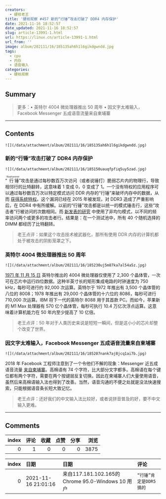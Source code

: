 ```yaml
---
creators:
  - 硬核老王
title: '硬核观察 #457 新的“行锤”攻击打破了 DDR4 内存保护'
date: 2021-11-16 18:52:57
date_updated: 2021-11-16 18:52:57
slug: article-13991-1.html
url: https://linux.cn/article-13991-1.html
url_from: ''
image: album/202111/16/185135ah6h1l6gikdgwndd.jpg
tags:
  - cpu
  - 内存
  - 语音输入
categories:
  - 硬核观察
---
```


## Summary

> 更多：• 英特尔 4004 微处理器推出 50 周年 • 因文字太难输入，Facebook Messenger 五成语音流量来自柬埔寨

***

<!-- more -->

## Contents

`![](/data/attachment/album/202111/16/185135ah6h1l6gikdgwndd.jpg)`

### 新的“行锤”攻击打破了 DDR4 内存保护

`![](/data/attachment/album/202111/16/185150uauqfpfiq5uy5zad.jpg)`

“<ruby> 行锤 <rt>  Rowhammer </rt></ruby>”攻击是通过每秒数百万次访问（或者说锤打）脆弱芯片内的物理行，导致相邻行的比特翻转，这意味着 1 变成 0，0 变成了 1。一个没有特权的应用程序可以通过每秒数百万次以特定模式访问 DDR 内存的“行锤”来破坏内存中的数据，从而 [获得系统特权](https://arstechnica.com/gadgets/2021/11/ddr4-memory-is-even-more-susceptible-to-rowhammer-attacks-than-anyone-thought/)。这个漏洞已经在 2015 年被发现，对 DDR3 造成了严重影响后，在 DDR4 中有所缓解。以前的“行锤”攻击都是以统一的模式锤击行，这些“攻击者”行被访问的次数相同。而 [新发表的研究](https://comsec.ethz.ch/research/dram/blacksmith/) 中使用了非均匀模式，以不同的频率访问两个或更多的攻击者行。结果是：在一个测试池中，所有 40 个随机选择的 DIMM 都经历了比特翻转。

> 
> 老王点评：如果这个攻击技术被武器化，那所有使用 DDR 内存的计算机都处于被攻击的阴影笼罩之下。
> 
> 
> 

### 英特尔 4004 微处理器推出 50 周年

`![](/data/attachment/album/202111/16/185230uj5m87ka7al54a5z.jpg)`

[1971 年 11 月 15 日](https://www.wsj.com/articles/the-chip-that-changed-the-world-microprocessor-computing-transistor-breakthrough-intel-11636903999) 英特尔推出的 4004 微处理器仅使用了 2,300 个晶体管，一次可在芯片中运行四位数据。这种半英寸长的矩形集成电路的时钟速度为 750 kHz，每秒可进行约 92,000 次运算。英特尔于 1972 年推出有 3,500 个晶体管的八位的 8008；1978 年推出有 29,000 个晶体管的十六位的 8086，每秒可进行 710,000 次运算。IBM 将下一代的英特尔 8088 用于其首款 PC。而如今，苹果新的 M1 Max 处理器有 570 亿个晶体管，每秒可执行 10.4 万亿次浮点运算。这意味着计算机能力在 50 年内至少提高了 10 亿倍。

> 
> 老王点评：50 年对于人类历史来说是短短一瞬间，但是这小小的芯片却整个改变了世界。
> 
> 
> 

### 因文字太难输入，Facebook Messenger 五成语音流量来自柬埔寨

`![](/data/attachment/album/202111/16/185207nank7aj8jcq1ai7b.jpg)`

2018 年 Facebook 工程师注意到了一个令他们不解的现象：Messenger 近五成语音流量 [来自柬埔寨](https://www.indiatimes.com/technology/news/50-percent-voice-messaging-traffic-facebook-messenger-cambodia-554079.html)。高棉语有 74 个字符，比大部分文字都多。高棉语在每个键位都有两个字符，需要在两个按键层反复切换。因此在柬埔寨人们大量使用语音，虽然后来高棉语输入法也得到了改善。当然，语音沟通的不便之处就是没法快速搜索，只能根据语音条长短大致记忆。

> 
> 老王点评：还好我们的中文输入法比较好，或者说拼音普及的好，要不中文输入更难。
> 
> 
>

***

## Comments


|   index |   评论 |   收藏 |   点赞 |   分享 |   浏览 |
|--------:|-------:|-------:|-------:|-------:|-------:|
|       0 |      1 |      0 |      0 |      0 |   3875 |

|   index | 日期                | 日期                                              | 评论                   |
|--------:|:--------------------|:--------------------------------------------------|:-----------------------|
|       0 | 2021-11-16 21:01:16 | 来自117.181.102.165的 Chrome 95.0-Windows 10 用户 | `“行锤”肯定是DDR5搞的` |

